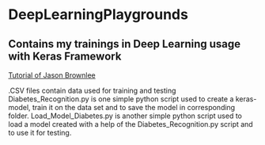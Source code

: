 # DeepLearningPlaygrounds
## Contains my trainings in Deep Learning usage with Keras Framework
[Tutorial of Jason Brownlee](https://machinelearningmastery.com/tutorial-first-neural-network-python-keras/)

.CSV files contain data used for training and testing
Diabetes_Recognition.py is one simple python script used to create a keras-model, train it on the data set and to save the model in corresponding folder.
Load_Model_Diabetes.py is another simple python script used to load a model created with a help of the Diabetes_Recognition.py script and to use it for testing.

